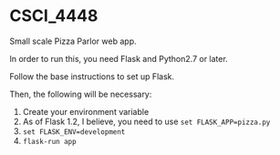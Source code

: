 # CSCI_4448
Small scale Pizza Parlor web app.

In order to run this, you need Flask and Python2.7 or later. 

Follow the base instructions to set up Flask.

Then, the following will be necessary:
1. Create your environment variable
2. As of Flask 1.2, I believe, you need to use `set FLASK_APP=pizza.py`
3. `set FLASK_ENV=development`
4. `flask-run app`
